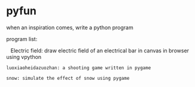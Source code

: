 # pyfun

when an inspiration comes, write a python program

program list:

    Electric field: draw electric field of an electrical bar in canvas in browser using vpython
    
    luoxiaoheidazuozhan: a shooting game written in pygame
    
    snow: simulate the effect of snow using pygame
    
    
